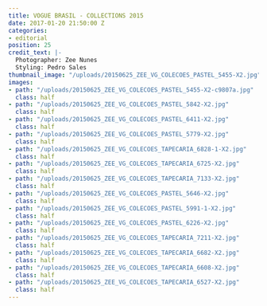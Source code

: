 ```yaml
---
title: VOGUE BRASIL - COLLECTIONS 2015
date: 2017-01-20 21:50:00 Z
categories:
- editorial
position: 25
credit_text: |-
  Photographer: Zee Nunes
  Styling: Pedro Sales
thumbnail_image: "/uploads/20150625_ZEE_VG_COLECOES_PASTEL_5455-X2.jpg"
images:
- path: "/uploads/20150625_ZEE_VG_COLECOES_PASTEL_5455-X2-c9807a.jpg"
  class: half
- path: "/uploads/20150625_ZEE_VG_COLECOES_PASTEL_5842-X2.jpg"
  class: half
- path: "/uploads/20150625_ZEE_VG_COLECOES_PASTEL_6411-X2.jpg"
  class: half
- path: "/uploads/20150625_ZEE_VG_COLECOES_PASTEL_5779-X2.jpg"
  class: half
- path: "/uploads/20150625_ZEE_VG_COLECOES_TAPECARIA_6828-1-X2.jpg"
  class: half
- path: "/uploads/20150625_ZEE_VG_COLECOES_TAPECARIA_6725-X2.jpg"
  class: half
- path: "/uploads/20150625_ZEE_VG_COLECOES_TAPECARIA_7133-X2.jpg"
  class: half
- path: "/uploads/20150625_ZEE_VG_COLECOES_PASTEL_5646-X2.jpg"
  class: half
- path: "/uploads/20150625_ZEE_VG_COLECOES_PASTEL_5991-1-X2.jpg"
  class: half
- path: "/uploads/20150625_ZEE_VG_COLECOES_PASTEL_6226-X2.jpg"
  class: half
- path: "/uploads/20150625_ZEE_VG_COLECOES_TAPECARIA_7211-X2.jpg"
  class: half
- path: "/uploads/20150625_ZEE_VG_COLECOES_TAPECARIA_6682-X2.jpg"
  class: half
- path: "/uploads/20150625_ZEE_VG_COLECOES_TAPECARIA_6608-X2.jpg"
  class: half
- path: "/uploads/20150625_ZEE_VG_COLECOES_TAPECARIA_6527-X2.jpg"
  class: half
---
```


